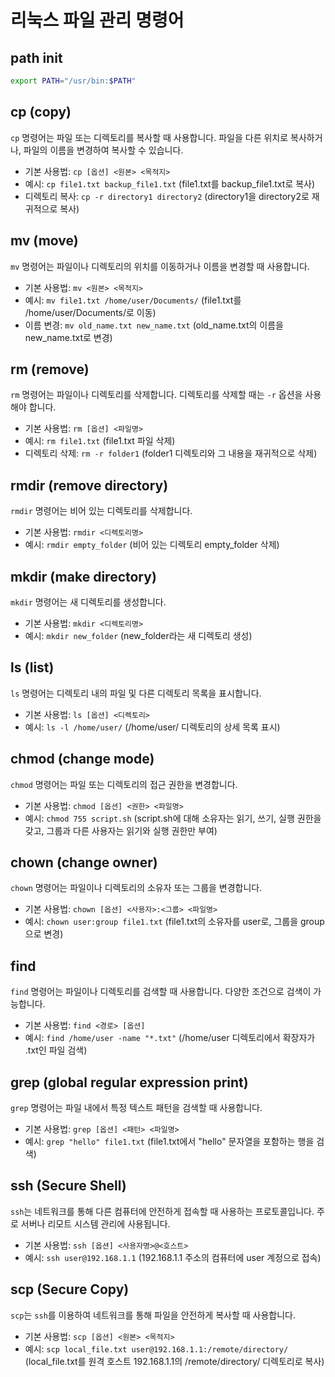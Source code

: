 # 리눅스 파일 관리 명령어

## path init
```bash
export PATH="/usr/bin:$PATH"
```

## cp (copy)
`cp` 명령어는 파일 또는 디렉토리를 복사할 때 사용합니다. 파일을 다른 위치로 복사하거나, 파일의 이름을 변경하여 복사할 수 있습니다.

- 기본 사용법: `cp [옵션] <원본> <목적지>`
- 예시: `cp file1.txt backup_file1.txt` (file1.txt를 backup_file1.txt로 복사)
- 디렉토리 복사: `cp -r directory1 directory2` (directory1을 directory2로 재귀적으로 복사)

## mv (move)
`mv` 명령어는 파일이나 디렉토리의 위치를 이동하거나 이름을 변경할 때 사용합니다.

- 기본 사용법: `mv <원본> <목적지>`
- 예시: `mv file1.txt /home/user/Documents/` (file1.txt를 /home/user/Documents/로 이동)
- 이름 변경: `mv old_name.txt new_name.txt` (old_name.txt의 이름을 new_name.txt로 변경)

## rm (remove)
`rm` 명령어는 파일이나 디렉토리를 삭제합니다. 디렉토리를 삭제할 때는 `-r` 옵션을 사용해야 합니다.

- 기본 사용법: `rm [옵션] <파일명>`
- 예시: `rm file1.txt` (file1.txt 파일 삭제)
- 디렉토리 삭제: `rm -r folder1` (folder1 디렉토리와 그 내용을 재귀적으로 삭제)

## rmdir (remove directory)
`rmdir` 명령어는 비어 있는 디렉토리를 삭제합니다.

- 기본 사용법: `rmdir <디렉토리명>`
- 예시: `rmdir empty_folder` (비어 있는 디렉토리 empty_folder 삭제)

## mkdir (make directory)
`mkdir` 명령어는 새 디렉토리를 생성합니다.

- 기본 사용법: `mkdir <디렉토리명>`
- 예시: `mkdir new_folder` (new_folder라는 새 디렉토리 생성)

## ls (list)
`ls` 명령어는 디렉토리 내의 파일 및 다른 디렉토리 목록을 표시합니다.

- 기본 사용법: `ls [옵션] <디렉토리>`
- 예시: `ls -l /home/user/` (/home/user/ 디렉토리의 상세 목록 표시)

## chmod (change mode)
`chmod` 명령어는 파일 또는 디렉토리의 접근 권한을 변경합니다.

- 기본 사용법: `chmod [옵션] <권한> <파일명>`
- 예시: `chmod 755 script.sh` (script.sh에 대해 소유자는 읽기, 쓰기, 실행 권한을 갖고, 그룹과 다른 사용자는 읽기와 실행 권한만 부여)

## chown (change owner)
`chown` 명령어는 파일이나 디렉토리의 소유자 또는 그룹을 변경합니다.

- 기본 사용법: `chown [옵션] <사용자>:<그룹> <파일명>`
- 예시: `chown user:group file1.txt` (file1.txt의 소유자를 user로, 그룹을 group으로 변경)

## find
`find` 명령어는 파일이나 디렉토리를 검색할 때 사용합니다. 다양한 조건으로 검색이 가능합니다.

- 기본 사용법: `find <경로> [옵션]`
- 예시: `find /home/user -name "*.txt"` (/home/user 디렉토리에서 확장자가 .txt인 파일 검색)

## grep (global regular expression print)
`grep` 명령어는 파일 내에서 특정 텍스트 패턴을 검색할 때 사용합니다.

- 기본 사용법: `grep [옵션] <패턴> <파일명>`
- 예시: `grep "hello" file1.txt` (file1.txt에서 "hello" 문자열을 포함하는 행을 검색)
  
## ssh (Secure Shell)
`ssh`는 네트워크를 통해 다른 컴퓨터에 안전하게 접속할 때 사용하는 프로토콜입니다. 주로 서버나 리모트 시스템 관리에 사용됩니다.

- 기본 사용법: `ssh [옵션] <사용자명>@<호스트>`
- 예시: `ssh user@192.168.1.1` (192.168.1.1 주소의 컴퓨터에 user 계정으로 접속)

## scp (Secure Copy)
`scp`는 `ssh`를 이용하여 네트워크를 통해 파일을 안전하게 복사할 때 사용합니다.

- 기본 사용법: `scp [옵션] <원본> <목적지>`
- 예시: `scp local_file.txt user@192.168.1.1:/remote/directory/` (local_file.txt를 원격 호스트 192.168.1.1의 /remote/directory/ 디렉토리로 복사)
